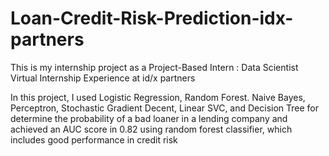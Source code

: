 # Loan-Credit-Risk-Prediction-idx-partners
This is my internship project as a Project-Based Intern : Data Scientist Virtual Internship Experience at id/x partners

In this project, I used Logistic Regression, Random Forest. Naive Bayes, Perceptron, Stochastic Gradient Decent, Linear SVC, and Decision Tree for determine the probability of a bad loaner in a lending company and achieved an AUC score in 0.82 using random forest classifier, which includes good performance in credit risk 
